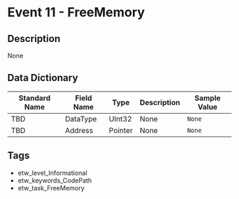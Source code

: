 # Event 11 - FreeMemory

## Description
None

## Data Dictionary
|Standard Name|Field Name|Type|Description|Sample Value|
|---|---|---|---|---|
|TBD|DataType|UInt32|None|`None`|
|TBD|Address|Pointer|None|`None`|

## Tags
* etw_level_Informational
* etw_keywords_CodePath
* etw_task_FreeMemory